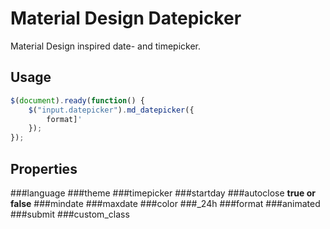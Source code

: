 # Material Design Datepicker
Material Design inspired date- and timepicker.

## Usage
```js
$(document).ready(function() {
	$("input.datepicker").md_datepicker({
		format]'
	});
});
```
## Properties
###language
###theme
###timepicker
###startday
###autoclose
**true or false**
###mindate
###maxdate
###color
###_24h
###format
###animated
###submit
###custom_class